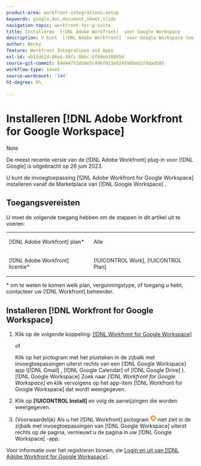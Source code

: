 ```yaml
---
product-area: workfront-integrations;setup
keywords: google,doc,document,sheet,slide
navigation-topic: workfront-for-g-suite
title: Installeren  [!DNL Adobe Workfront]  voor Google Workspace
description: U kunt  [!DNL Adobe Workfront]  voor Google Workspace toe:voegen-op van de Marketplace van Workspace van Google installeren.
author: Becky
feature: Workfront Integrations and Apps
exl-id: eb11d62d-86ed-49fc-8bbc-6f04eb30865d
source-git-commit: 84444753db0e5c496f013e0245988e62fddad585
workflow-type: tm+mt
source-wordcount: '144'
ht-degree: 0%

---
```


# Installeren [!DNL Adobe Workfront for Google Workspace]

>[!NOTE]
>
>De meest recente versie van de [!DNL Adobe Workfront] plug-in voor [!DNL Google] is uitgebracht op 26 juni 2023.

U kunt de invoegtoepassing [!DNL Adobe Workfront for Google Workspace] installeren vanaf de Marketplace van [!DNL Google Workspace] .

## Toegangsvereisten

U moet de volgende toegang hebben om de stappen in dit artikel uit te voeren:

<table style="table-layout:auto"> 
 <col> 
 <col> 
 <tbody> 
  <tr> 
   <td role="rowheader">[!DNL Adobe Workfront] plan*</td> 
   <td> <p>Alle</p> </td> 
  </tr> 
  <tr> 
   <td role="rowheader">[!DNL Adobe Workfront] licentie*</td> 
   <td> <p>[!UICONTROL Work], [!UICONTROL Plan]</p> </td> 
  </tr>
   </tbody> 
</table>

&#42; om te weten te komen welk plan, vergunningstype, of toegang u hebt, contacteer uw [!DNL Workfront] beheerder.

## Installeren [!DNL Workfront for Google Workspace]

1. Klik op de volgende koppeling: [[!DNL Workfront for Google Workspace] ](https://workspace.google.com/marketplace/app/adobe_workfront/811980987828)

   of

   Klik op het pictogram met het plusteken in de zijbalk met invoegtoepassingen uiterst rechts van een [!DNL Google Workspace] app ([!DNL Gmail] , [!DNL Google Calendar] of [!DNL Google Drive] ). [!DNL Google Workspace] Zoek naar *[!DNL Workfront for Google Workspace]* en klik vervolgens op het app-item [!DNL Workfront for Google Workspace] dat wordt weergegeven.

1. Klik op **[!UICONTROL Install]** en volg de aanwijzingen die worden weergegeven.
1. (Voorwaardelijk) Als u het [!DNL Workfront] pictogram ![](assets/wf-lion-icon.png) niet ziet in de zijbalk met invoegtoepassingen van [!DNL Google Workspace] uiterst rechts op de pagina, vernieuwt u de pagina in uw [!DNL Google Workspace] -app.

Voor informatie over het registreren binnen, zie [ Login en uit van  [!DNL Adobe Workfront for Google Workspace]](../../workfront-integrations-and-apps/workfront-for-g-suite/log-in-and-out-wf-for-gsuite.md).
